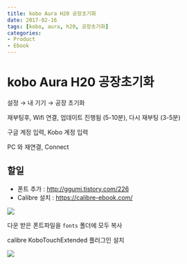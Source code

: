 ```yaml
---
title: kobo Aura H20 공장초기화
date: 2017-02-16
tags: [kobo, aura, h20, 공장초기화]
categories:
- Product
- Ebook
---
```


# kobo Aura H20 공장초기화

설정 → 내 기기 → 공장 초기화

재부팅후, Wifi 연결, 업데이트 진행됨 (5-10분), 다시 재부팅 (3-5분)

구글 계정 입력, Kobo 계정 입력

PC 와 재연결, Connect


## 할일

- 폰트 추가 : http://ggumi.tistory.com/226
- Calibre 설치 : https://calibre-ebook.com/


![](https://goo.gl/5nJGTz)

다운 받은 폰트파일을 `fonts` 폴더에 모두 복사


calibre KoboTouchExtended 플러그인 설치


![](https://goo.gl/MfMVwC)
